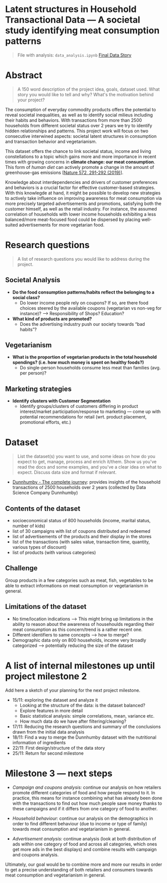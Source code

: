 # Latent structures in Household Transactional Data — A societal study identifying meat consumption patterns

> File with analysis: `data_analysis.ipynb`
> [Final Data Story](https://brudermueller.github.io/ada-2019-project/)

# Abstract
> A 150 word description of the project idea, goals, dataset used. What story you would like to tell and why? What's the motivation behind your project?

The consumption of everyday commodity products offers the potential to reveal societal inequalities, as well as to identify social milieus including their habits and behaviors. With transactions from more than 2500 households from different societal status over 2 years we try to identify hidden relationships and patterns. This project work will focus on two consecutive interwined aspects: societal latent structures in consumption and transaction behavior and vegetarianism.

This dataset offers the chance to link societal status, income and living constellations to a topic which gains more and more importance in recent times with growing concerns in **climate change: our meat consumption**. This form of _human diet_ can actively promote a change in the amount of greenhouse-gas emissions [[Nature 572, 291-292 (2019)](https://www.nature.com/articles/d41586-019-02409-7)].

Knowledge about interdependencies and drivers of customer preferences and behaviors is a crucial factor for effective customer-based strategies. With this knowlegde at hand, it might be possible to develop new strategies to actively take influence on improving awareness for meat consumption via more precisely targeted advertisements and promotions, satisfying both the customer himself, as well as the retail industry. For instance, the assumed correlation of households with lower income households exhibiting a less balanced/more meat-focused food could be dispersed by placing well-suited advertisements for more vegetarian food.

# Research questions
> A list of research questions you would like to address during the project. 

## Societal Analysis
* **Do the food consumption patterns/habits reflect the belonging to a social class?**
  * Do lower income people rely on coupons? If so, are there food choices steered by the available coupons (vegetarian vs non-veg for instance)? —> Responsibility of Shops? Education?
* **What kind of products are promoted?** 
  * Does the advertising industry push our society towards “bad habits”?

## Vegetarianism
* **What is the proportion of vegetarian products in the total household spendings? (i.e. how much money is spent on healthy foods?)**
    * Do single-person households consume less meat than families (avg. per person)? 

## Marketing strategies
* **Identify clusters with Customer Segmentation**
    * Identify groups/clusters of customers differing in product interest/market participation/response to marketing — come up with potential recommendations for retail (wrt. product placement, promotional efforts, etc.) 


# Dataset
> List the dataset(s) you want to use, and some ideas on how do you expect to get, manage, process and enrich it/them. Show us you've read the docs and some examples, and you've a clear idea on what to expect. Discuss data size and format if relevant.

* [Dunnhumby - The complete journey](https://www.dunnhumby.com/careers/engineering/sourcefiles): provides insights of the household transactions of 2500 households over 2 years (collected by Data Science Company Dunnhumby)

## Contents of the dataset
* socioeconomical status of 800 households (income, marital status, number of kids)
* list of 30 campaigns with list of coupons distributed and redeemed 
* list of advertisements of the products and their display in the stores
* list of the transactions (with sales value, transaction time, quantity, various types of discount)
* list of products (with various categories)

## Challenge
Group products in a few categories such as meat, fish, vegetables to be able to extract informations on meat consumption or vegetarianism in general.

## Limitations of the dataset 
* No time/location indications —> This might bring up limitations in the ability to reason about the awareness of househoulds regarding their meat consumption as this concern/trend is a rather recent one.
* Different identifiers to same concepts —> how to merge?
* Demographic data only on 800 households, income very broadly categorized —> potentially reducing the size of the dataset 

# A list of internal milestones up until project milestone 2
Add here a sketch of your planning for the next project milestone.

* 15/11: exploring the dataset and analyze it 
  * Looking at the structure of the data: is the dataset balanced? 
  * Explore features in more detail
  * Basic statistical analysis: simple correlations, mean, variance etc.
  * How much data do we have after filtering/cleaning?
* 17/11: Reducing the research questions and summary of the conclusions drawn from the initial data analysis
* 18/11: Find a way to merge the Dunnhumby dataset with the nutritional information of ingredients
* 22/11: First design/structure of the data story
* 25/11: Return for second milestone

# Milestone 3 — next steps

* *Campaign and coupons analysis:* continue our analysis on how retailers promote different categories of food and how people respond to it. In practice, this means for instance combining what has already been done with the transactions to find out how much people save money thanks to these campaigns and if it differs from one category of food to another.

* *Household behaviour:* continue our analysis on the demographics in order to find different behaviour (due to income or type of family) towards meat consumption and vegetarianism in general.

* *Advertisement analysis:* continue analysis (look at both distribution of ads within one category of food and across all categories, which ones get more ads in the best displays) and combine results with campaign and coupons analysis.

Ultimately, our goal would be to combine more and more our results in order to get a precise understanding of both retailers and consumers towards meat consumption and vegetarianism in general.












